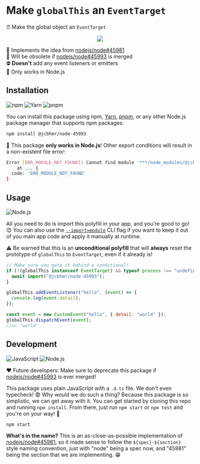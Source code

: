 # Make `globalThis` an `EventTarget`

⏰ Make the global object an `EventTarget`

<div align="center">

![](https://user-images.githubusercontent.com/61068799/240809272-045a38d6-4c79-4306-b19f-03fe6ac8ce2b.png)

</div>

🙌 Implements the idea from [nodejs/node#45981] \
👴 Will be obsolete if [nodejs/node#45993] is merged \
⛔ **Doesn't** add any event listeners or emitters \
🛑 Only works in Node.js

## Installation

![npm](https://img.shields.io/static/v1?style=for-the-badge&message=npm&color=CB3837&logo=npm&logoColor=FFFFFF&label=)
![Yarn](https://img.shields.io/static/v1?style=for-the-badge&message=Yarn&color=2C8EBB&logo=Yarn&logoColor=FFFFFF&label=)
![pnpm](https://img.shields.io/static/v1?style=for-the-badge&message=pnpm&color=222222&logo=pnpm&logoColor=F69220&label=)

You can install this package using npm, [Yarn], [pnpm], or any other Node.js
package manager that supports npm packages:

```sh
npm install @jcbhmr/node-45993
```

🛑 This package **only works in Node.js**! Other export conditions will result
in a non-existent file error:

```sh
Error [ERR_MODULE_NOT_FOUND]: Cannot find module '***/node_modules/@jcbhmr/node-45993/DNE'
    at ... {
  code: 'ERR_MODULE_NOT_FOUND'
}
```

## Usage

![Node.js](https://img.shields.io/static/v1?style=for-the-badge&message=Node.js&color=339933&logo=Node.js&logoColor=FFFFFF&label=)

All you need to do is import this polyfill in your app, and you're good to go!
😊 You can also use the [`--import=module`] CLI flag if you want to keep it out
of you main app code and apply it manually at runtime.

⚠️ Be warned that this is an **unconditional polyfill** that will **always**
reset the prototype of `globalThis` to `EventTarget`, even if it already is!

```js
// Make sure you gate it behind a conditional!
if (!(globalThis instanceof EventTarget) && typeof process !== "undefined") {
  await import("@jcbhmr/node-45993");
}

globalThis.addEventListener("hello", (event) => {
  console.log(event.detail);
});

const event = new CustomEvent("hello", { detail: "world" });
globalThis.dispatchEvent(event);
//=> 'world'
```

## Development

![JavaScript](https://img.shields.io/static/v1?style=for-the-badge&message=JavaScript&color=222222&logo=JavaScript&logoColor=F7DF1E&label=)
![Node.js](https://img.shields.io/static/v1?style=for-the-badge&message=Node.js&color=339933&logo=Node.js&logoColor=FFFFFF&label=)

❤️ Future developers: Make sure to deprecate this package if [nodejs/node#45993]
is ever merged!

This package uses plain JavaScript with a `.d.ts` file. We don't even typecheck!
😨 Why would we do such a thing? Because this package is so simplistic, we can
get away with it. You can get started by cloning this repo and running
`npm install`. From there, just run `npm start` or `npm test` and you're on your
way! 🚀

```sh
npm start
```

**What's in the name?** This is an as-close-as-possible implementation of
[nodejs/node#45981], so it made sense to follow the `${spec}-${section}` style
naming convention, just with "node" being a spec now, and "45981" being the
section that we are implementing. 😁

[yarn]: https://yarnpkg.com/
[pnpm]: https://pnpm.io/
[nodejs/node#45981]: https://github.com/nodejs/node/issues/45981
[nodejs/node#45993]: https://github.com/nodejs/node/pull/45993
[`--import=module`]: https://nodejs.org/api/cli.html#--importmodule

